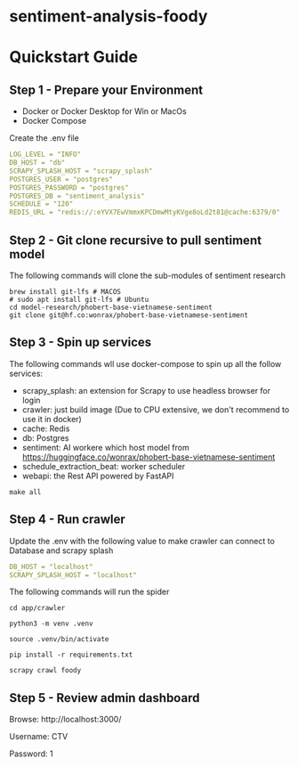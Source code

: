 # sentiment-analysis-foody

# Quickstart Guide

## Step 1 - Prepare your Environment

- Docker or Docker Desktop for Win or MacOs
- Docker Compose

Create the .env file
```yaml
LOG_LEVEL = "INFO"
DB_HOST = "db"
SCRAPY_SPLASH_HOST = "scrapy_splash"
POSTGRES_USER = "postgres"
POSTGRES_PASSWORD = "postgres"
POSTGRES_DB = "sentiment_analysis"
SCHEDULE = "120"
REDIS_URL = "redis://:eYVX7EwVmmxKPCDmwMtyKVge8oLd2t81@cache:6379/0"
```


## Step 2 - Git clone recursive to pull sentiment model

The following commands will clone the sub-modules of sentiment research
```shell
brew install git-lfs # MACOS
# sudo apt install git-lfs # Ubuntu
cd model-research/phobert-base-vietnamese-sentiment
git clone git@hf.co:wonrax/phobert-base-vietnamese-sentiment
```

## Step 3 - Spin up services

The following commands wll use docker-compose to spin up all the follow services:
- scrapy_splash: an extension for Scrapy to use headless browser for login
- crawler: just build image (Due to CPU extensive, we don't recommend to use it in docker)
- cache: Redis
- db: Postgres
- sentiment: AI workere which host model from https://huggingface.co/wonrax/phobert-base-vietnamese-sentiment
- schedule_extraction_beat: worker scheduler
- webapi: the Rest API powered by FastAPI

```shell
make all
```

## Step 4 - Run crawler
Update the .env with the following value to make crawler can connect to Database and scrapy splash
```yaml
DB_HOST = "localhost"
SCRAPY_SPLASH_HOST = "localhost"
```

The following commands will run the spider
```shell
cd app/crawler

python3 -m venv .venv

source .venv/bin/activate

pip install -r requirements.txt

scrapy crawl foody
```

## Step 5 - Review admin dashboard
Browse: http://localhost:3000/

Username: CTV

Password: 1